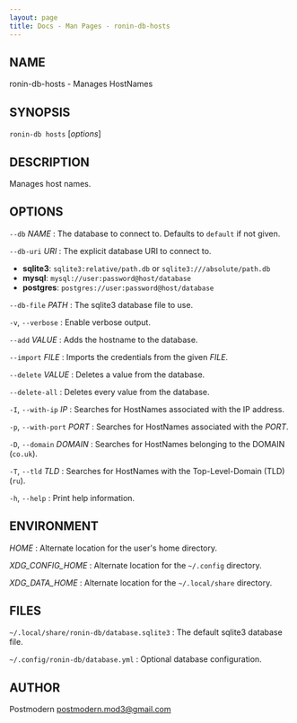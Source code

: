 ```yaml
---
layout: page
title: Docs - Man Pages - ronin-db-hosts
---
```


## NAME

ronin-db-hosts - Manages HostNames

## SYNOPSIS

`ronin-db hosts` [*options*]

## DESCRIPTION

Manages host names.

## OPTIONS

`--db` *NAME*
: The database to connect to. Defaults to `default` if not given.

`--db-uri` *URI*
: The explicit database URI to connect to.

  * **sqlite3**: `sqlite3:relative/path.db` or `sqlite3:///absolute/path.db`
  * **mysql**: `mysql://user:password@host/database`
  * **postgres**: `postgres://user:password@host/database`

`--db-file` *PATH*
: The sqlite3 database file to use.

`-v`, `--verbose`
: Enable verbose output.

`--add` *VALUE*
: Adds the hostname to the database.

`--import` *FILE*
: Imports the credentials from the given *FILE*.

`--delete` *VALUE*
: Deletes a value from the database.

`--delete-all`
: Deletes every value from the database.

`-I`, `--with-ip` *IP*
: Searches for HostNames associated with the IP address.

`-p`, `--with-port` *PORT*
: Searches for HostNames associated with the *PORT*.

`-D`, `--domain` *DOMAIN*
: Searches for HostNames belonging to the DOMAIN (`co.uk`).

`-T`, `--tld` *TLD*
: Searches for HostNames with the Top-Level-Domain (TLD) (`ru`).

`-h`, `--help`
: Print help information.

## ENVIRONMENT

*HOME*
: Alternate location for the user's home directory.

*XDG_CONFIG_HOME*
: Alternate location for the `~/.config` directory.

*XDG_DATA_HOME*
: Alternate location for the `~/.local/share` directory.

## FILES

`~/.local/share/ronin-db/database.sqlite3`
: The default sqlite3 database file.

`~/.config/ronin-db/database.yml`
: Optional database configuration.

## AUTHOR

Postmodern <postmodern.mod3@gmail.com>


